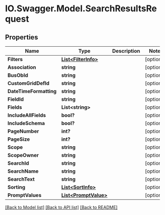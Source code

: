 # IO.Swagger.Model.SearchResultsRequest
## Properties

Name | Type | Description | Notes
------------ | ------------- | ------------- | -------------
**Filters** | [**List&lt;FilterInfo&gt;**](FilterInfo.md) |  | [optional] 
**Association** | **string** |  | [optional] 
**BusObId** | **string** |  | [optional] 
**CustomGridDefId** | **string** |  | [optional] 
**DateTimeFormatting** | **string** |  | [optional] 
**FieldId** | **string** |  | [optional] 
**Fields** | **List&lt;string&gt;** |  | [optional] 
**IncludeAllFields** | **bool?** |  | [optional] 
**IncludeSchema** | **bool?** |  | [optional] 
**PageNumber** | **int?** |  | [optional] 
**PageSize** | **int?** |  | [optional] 
**Scope** | **string** |  | [optional] 
**ScopeOwner** | **string** |  | [optional] 
**SearchId** | **string** |  | [optional] 
**SearchName** | **string** |  | [optional] 
**SearchText** | **string** |  | [optional] 
**Sorting** | [**List&lt;SortInfo&gt;**](SortInfo.md) |  | [optional] 
**PromptValues** | [**List&lt;PromptValue&gt;**](PromptValue.md) |  | [optional] 

[[Back to Model list]](../README.md#documentation-for-models) [[Back to API list]](../README.md#documentation-for-api-endpoints) [[Back to README]](../README.md)

